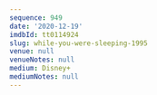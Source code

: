 ```yaml
---
sequence: 949
date: '2020-12-19'
imdbId: tt0114924
slug: while-you-were-sleeping-1995
venue: null
venueNotes: null
medium: Disney+
mediumNotes: null
---
```



